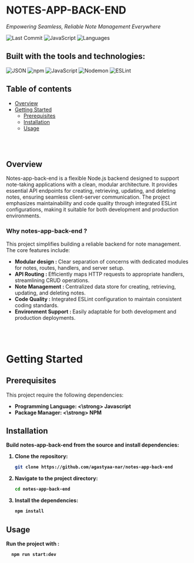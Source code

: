 # NOTES-APP-BACK-END

*Empowering Seamless, Reliable Note Management Everywhere*

![Last Commit](https://img.shields.io/badge/last%20commit-june-blue?style=flat-square)
![JavaScript](https://img.shields.io/badge/javascript-100%25-blue?style=flat-square)
![Languages](https://img.shields.io/badge/languages-1-555555?style=flat-square)


##  Built with the tools and technologies:

![JSON](https://img.shields.io/badge/JSON-000000?style=flat-square&logo=json)
![npm](https://img.shields.io/badge/npm-CB3837?style=flat-square&logo=npm&logoColor=white)
![JavaScript](https://img.shields.io/badge/JavaScript-F7DF1E?style=flat-square&logo=javascript&logoColor=black)
![Nodemon](https://img.shields.io/badge/Nodemon-76D04B?style=flat-square&logo=nodemon&logoColor=white)
![ESLint](https://img.shields.io/badge/ESLint-4B32C3?style=flat-square&logo=eslint&logoColor=white)

## Table of contents
- [Overview](#overview)
- [Getting Started](#getting-started)
  - [Prerequisites](#prerequisites)
  - [Installation](#installation)
  - [Usage](#usage)
 
<br><br>

## Overview
Notes-app-back-end is a flexible Node.js backend designed to support note-taking applications with a clean, modular architecture. It provides essential API endpoints for creating, retrieving, updating, and deleting notes, ensuring seamless client-server communication. The project emphasizes maintainability and code quality through integrated ESLint configurations, making it suitable for both development and production environments.

### Why notes-app-back-end ?

This project simplifies building a reliable backend for note management. The core features include:

- <strong>Modular design : </strong>  Clear separation of concerns with dedicated modules for notes, routes, handlers, and server setup.
- <strong>API Routing : </strong>   Efficiently maps HTTP requests to appropriate handlers, streamlining CRUD operations.
- <strong>Note Management : </strong>   Centralized data store for creating, retrieving, updating, and deleting notes.
- <strong>Code Quality : </strong>   Integrated ESLint configuration to maintain consistent coding standards.
- <strong>Environment Support : </strong>    Easily adaptable for both development and production deployments.


<br><br>

# Getting Started

## Prerequisites
This project require the following dependencies:
- <strong>Programming Language: <\strong> Javascript
-  <strong>Package Manager: <\strong> NPM

## Installation

Build notes-app-back-end from the source and install dependencies:

1. **Clone the repository:**

    ```bash
    git clone https://github.com/agastyaa-nar/notes-app-back-end
    ```

2. **Navigate to the project directory:**

    ```bash
    cd notes-app-back-end
    ```

3. **Install the dependencies:**

    ```bash
    npm install
    ```

## Usage

Run the project with :

  ```bash
    npm run start:dev
  ```






